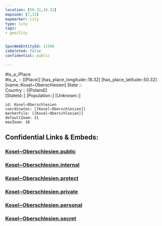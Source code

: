```yaml
---
location: [50.32,18.32] 
mapzoom: [7,12] 
mapmarker: city 
type: City
tags:
- geo/City


SpocWebEntityId: 31586
isDeleted: false
confidential: public

---
```

#is_a_/Place  
#is_a_ :: [[Place]] 
[has_place_longitude::18.32] 
[has_place_latitude::50.32] 
[name::Kosel~Oberschlesien] 
State ::  
Country :: [[Poland]]  
[StateId::] 
[Population::] 
[Unknown::] 


```leaflet
id: Kosel~Oberschlesien
coordinates: [[Kosel~Oberschlesien]] 
markerFile: [[Kosel~Oberschlesien]] 
defaultZoom: 11 
maxZoom: 18
```


## Confidential Links & Embeds: 

### [Kosel~Oberschlesien.public](/_public/\Earth\Continent\Europe\Europe~East\Poland\Provinces~Poland\Opole\CityKosel~Oberschlesien.public.md) 

### [Kosel~Oberschlesien.internal](/_internal/\Earth\Continent\Europe\Europe~East\Poland\Provinces~Poland\Opole\CityKosel~Oberschlesien.internal.md) 

### [Kosel~Oberschlesien.protect](/_protect/\Earth\Continent\Europe\Europe~East\Poland\Provinces~Poland\Opole\CityKosel~Oberschlesien.protect.md) 

### [Kosel~Oberschlesien.private](/_private/\Earth\Continent\Europe\Europe~East\Poland\Provinces~Poland\Opole\CityKosel~Oberschlesien.private.md) 

### [Kosel~Oberschlesien.personal](/_personal/\Earth\Continent\Europe\Europe~East\Poland\Provinces~Poland\Opole\CityKosel~Oberschlesien.personal.md) 

### [Kosel~Oberschlesien.secret](/_secret/\Earth\Continent\Europe\Europe~East\Poland\Provinces~Poland\Opole\CityKosel~Oberschlesien.secret.md)

